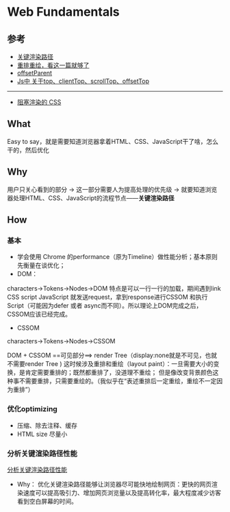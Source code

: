 # Web Fundamentals

## 参考

- [关键渲染路径](https://developers.google.com/web/fundamentals/performance/critical-rendering-path/)
- [重排重绘，看这一篇就够了](https://juejin.im/entry/582f16fca22b9d006b7afd89)
- [offsetParent](https://developer.mozilla.org/zh-CN/docs/Web/API/HTMLElement/offsetParent)
- [Js中 关于top、clientTop、scrollTop、offsetTop](http://www.cnblogs.com/seven_cheng/archive/2009/11/16/1603787.html)
---
- [阻塞渲染的 CSS](https://developers.google.com/web/fundamentals/performance/critical-rendering-path/render-blocking-css)

## What

Easy to say，就是需要知道浏览器拿着HTML、CSS、JavaScript干了啥，怎么干的，然后优化

## Why

用户只关心看到的部分 → 这一部分需要人为提高处理的优先级 → 就要知道浏览器处理HTML、CSS、JavaScript的流程节点——**关键渲染路径**

## How

### 基本

- 学会使用 Chrome 的performance（原为Timeline）做性能分析；基本原则先衡量在谈优化；
- DOM：

characters→Tokens→Nodes→DOM
特点是可以一行一行的加载，期间遇到link CSS script JavaScript 就发送request，拿到response进行CSSOM 和执行Script（可能因为defer 或者 async而不同）。所以理论上DOM完成之后，CSSOM应该已经完成。

- CSSOM

characters→Tokens→Nodes→CSSOM

DOM + CSSOM ==可见部分==> render Tree（display:none就是不可见，也就不需要render Tree )
 这时候涉及重排和重绘（layout paint）：一旦需要大小的变换，是肯定需要重排的；既然都重排了，没道理不重绘； 但是像改变背景颜色这种事不需要重排，只需要重绘的。（我似乎在“表述重排后一定重绘，重绘不一定因为重排”）

### 优化optimizing

- 压缩、除去注释、缓存
- HTML size 尽量小

### 分析关键渲染路径性能

[分析关键渲染路径性能](https://developers.google.com/web/fundamentals/performance/critical-rendering-path/analyzing-crp#performance-patterns)

- Why： 优化关键渲染路径能够让浏览器尽可能快地绘制网页：更快的网页渲染速度可以提高吸引力、增加网页浏览量以及提高转化率，最大程度减少访客看到空白屏幕的时间。
